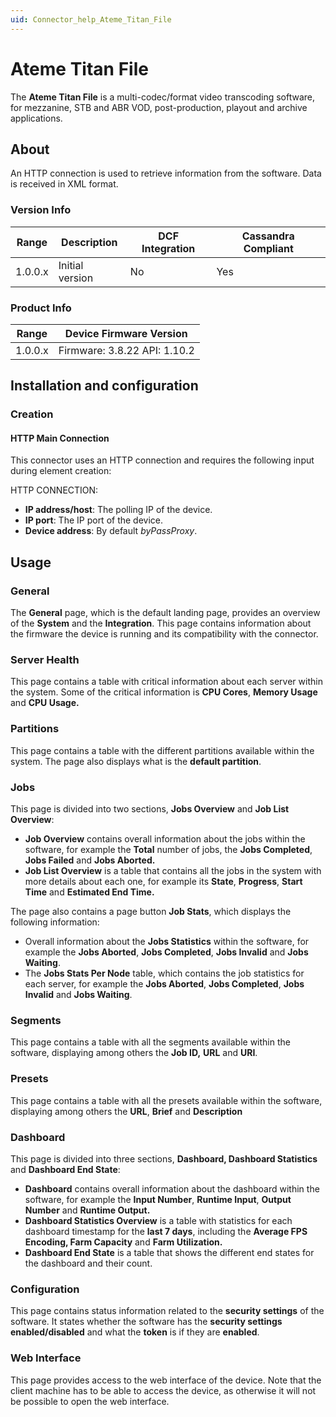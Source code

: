 ```yaml
---
uid: Connector_help_Ateme_Titan_File
---
```


# Ateme Titan File

The **Ateme Titan File** is a multi-codec/format video transcoding software, for mezzanine, STB and ABR VOD, post-production, playout and archive applications.

## About

An HTTP connection is used to retrieve information from the software. Data is received in XML format.

### Version Info

| Range | Description | DCF Integration | Cassandra Compliant |
|------------------|-----------------|---------------------|-------------------------|
| 1.0.0.x          | Initial version | No                  | Yes                     |

### Product Info

| Range     | Device Firmware Version      |
|------------------|------------------------------|
| 1.0.0.x          | Firmware: 3.8.22 API: 1.10.2 |

## Installation and configuration

### Creation

#### HTTP Main Connection

This connector uses an HTTP connection and requires the following input during element creation:

HTTP CONNECTION:

- **IP address/host**: The polling IP of the device.
- **IP port**: The IP port of the device.
- **Device address**: By default *byPassProxy*.

## Usage

### General

The **General** page, which is the default landing page, provides an overview of the **System** and the **Integration**. This page contains information about the firmware the device is running and its compatibility with the connector.

### Server Health

This page contains a table with critical information about each server within the system. Some of the critical information is **CPU Cores**, **Memory Usage** and **CPU Usage.**

### Partitions

This page contains a table with the different partitions available within the system. The page also displays what is the **default partition**.

### Jobs

This page is divided into two sections, **Jobs Overview** and **Job List Overview**:

- **Job Overview** contains overall information about the jobs within the software, for example the **Total** number of jobs, the **Jobs Completed**, **Jobs Failed** and **Jobs Aborted.**
- **Job List Overview** is a table that contains all the jobs in the system with more details about each one, for example its **State**, **Progress**, **Start Time** and **Estimated End Time.**

The page also contains a page button **Job Stats**, which displays the following information:

- Overall information about the **Jobs Statistics** within the software, for example the **Jobs Aborted**, **Jobs Completed**, **Jobs Invalid** and **Jobs Waiting**.
- The **Jobs Stats Per Node** table, which contains the job statistics for each server, for example the **Jobs Aborted**, **Jobs Completed**, **Jobs Invalid** and **Jobs Waiting**.

### Segments

This page contains a table with all the segments available within the software, displaying among others the **Job ID,** **URL** and **URI**.

### Presets

This page contains a table with all the presets available within the software, displaying among others the **URL**, **Brief** and **Description**

### Dashboard

This page is divided into three sections, **Dashboard, Dashboard Statistics** and **Dashboard End State**:

- **Dashboard** contains overall information about the dashboard within the software, for example the **Input Number**, **Runtime Input**, **Output Number** and **Runtime Output.**
- **Dashboard Statistics Overview** is a table with statistics for each dashboard timestamp for the **last 7 days**, including the **Average FPS Encoding, Farm Capacity** and **Farm Utilization.**
- **Dashboard End State** is a table that shows the different end states for the dashboard and their count.

### Configuration

This page contains status information related to the **security settings** of the software. It states whether the software has the **security settings enabled/disabled** and what the **token** is if they are **enabled**.

### Web Interface

This page provides access to the web interface of the device. Note that the client machine has to be able to access the device, as otherwise it will not be possible to open the web interface.
